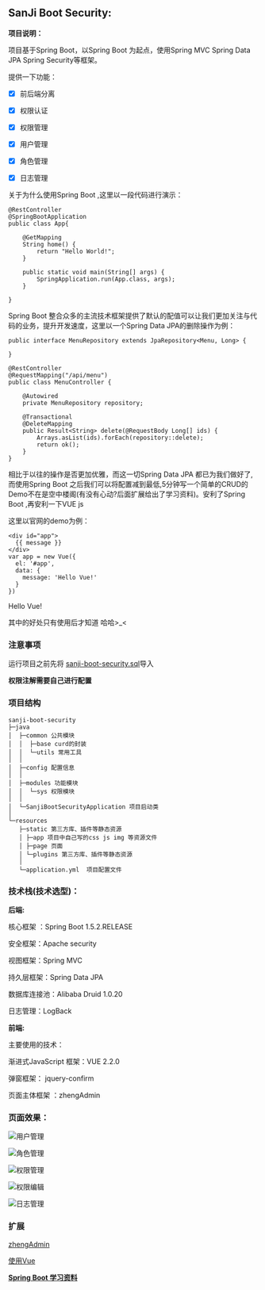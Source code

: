 ## SanJi Boot Security:

**项目说明：**

项目基于Spring Boot，以Spring Boot 为起点，使用Spring MVC Spring Data JPA  Spring Security等框架。

提供一下功能：

* [x] 前后端分离

* [x] 权限认证 
 
* [x] 权限管理
 
* [x] 用户管理 

* [x] 角色管理 

* [x] 日志管理

关于为什么使用Spring Boot ,这里以一段代码进行演示：
```
@RestController
@SpringBootApplication
public class App{

    @GetMapping
    String home() {
        return "Hello World!";
    }

    public static void main(String[] args) {
        SpringApplication.run(App.class, args);
    }

}
```
Spring Boot 整合众多的主流技术框架提供了默认的配值可以让我们更加关注与代码的业务，提升开发速度，这里以一个Spring Data JPA的删除操作为例：
```
public interface MenuRepository extends JpaRepository<Menu, Long> {

}
```

```
@RestController
@RequestMapping("/api/menu")
public class MenuController {

    @Autowired
    private MenuRepository repository;

    @Transactional
    @DeleteMapping
    public Result<String> delete(@RequestBody Long[] ids) {
        Arrays.asList(ids).forEach(repository::delete);
        return ok();
    }
}
```
相比于以往的操作是否更加优雅，而这一切Spring Data JPA 都已为我们做好了,而使用Spring Boot 之后我们可以将配置减到最低,5分钟写一个简单的CRUD的Demo不在是空中楼阁(有没有心动?后面扩展给出了学习资料)。安利了Spring Boot ,再安利一下VUE js

这里以官网的demo为例：

```
<div id="app">
  {{ message }}
</div>
var app = new Vue({
  el: '#app',
  data: {
    message: 'Hello Vue!'
  }
})

```
Hello Vue!

其中的好处只有使用后才知道 哈哈>_< 


### 注意事项

运行项目之前先将 [sanji-boot-security.sql](sanji-boot-security.sql)导入

 **权限注解需要自己进行配置** 

### 项目结构
```
sanji-boot-security
├─java
│  ├─common 公共模块
│  │  ├─base curd的封装
│  │  └─utils 常用工具
│  │ 
│  ├─config 配置信息
│  │ 
│  ├─modules 功能模块
│  │  └─sys 权限模块
│  │ 
│  └─SanjiBootSecurityApplication 项目启动类
│  
└─resources 
   ├─static 第三方库、插件等静态资源
   │ ├─app 项目中自己写的css js img 等资源文件
   │ ├─page 页面
   │ └─plugins 第三方库、插件等静态资源
   │ 
   └─application.yml  项目配置文件
```

### 技术栈(技术选型)：

**后端:**

核心框架 ：Spring Boot 1.5.2.RELEASE

安全框架：Apache security

视图框架：Spring MVC

持久层框架：Spring Data JPA

数据库连接池：Alibaba Druid 1.0.20

日志管理：LogBack

**前端:**

主要使用的技术：

渐进式JavaScript 框架：VUE 2.2.0

弹窗框架： jquery-confirm

页面主体框架 ：zhengAdmin


### 页面效果：

![用户管理](../resources/sanji-boot-security-user.png)

![角色管理](../resources/sanji-boot-security-role.png)

![权限管理](../resources/sanji-boot-security-sec.png)

![权限编辑](../resources/sanji-boot-security-sec-add.png)

![日志管理](../resources/sanji-boot-security-log.png)

### 扩展

[zhengAdmin](https://github.com/shuzheng/zhengAdmin/blob/master/README.md)

[使用Vue](https://cn.vuejs.org/v2/guide/)

**[Spring Boot 学习资料](https://segmentfault.com/a/1190000008539153)**
